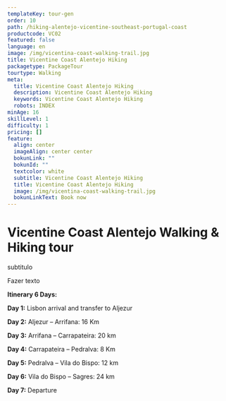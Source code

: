 ```yaml
---
templateKey: tour-gen
order: 10
path: /hiking-alentejo-vicentine-southeast-portugal-coast
productcode: VC02
featured: false
language: en
image: /img/vicentina-coast-walking-trail.jpg
title: Vicentine Coast Alentejo Hiking
packagetype: PackageTour
tourtype: Walking
meta:
  title: Vicentine Coast Alentejo Hiking
  description: Vicentine Coast Alentejo Hiking
  keywords: Vicentine Coast Alentejo Hiking
  robots: INDEX
minAge: 16
skillLevel: 1
difficulty: 1
pricing: []
feature:
  align: center
  imageAlign: center center
  bokunLink: ""
  bokunId: ""
  textcolor: white
  subtitle: Vicentine Coast Alentejo Hiking
  title: Vicentine Coast Alentejo Hiking
  image: /img/vicentina-coast-walking-trail.jpg
  bokunLinkText: Book now
---
```

# **Vicentine Coast Alentejo Walking & Hiking tour**

subtitulo

Fazer texto

**Itinerary 6 Days:**

**Day 1:** Lisbon arrival and transfer to Aljezur

**Day 2:** Aljezur – Arrifana: 16 Km

**Day 3:** Arrifana – Carrapateira: 20 km

**Day 4:** Carrapateira – Pedralva: 8 Km

**Day 5:** Pedralva – Vila do Bispo: 12 km

**Day 6:** Vila do Bispo – Sagres: 24 km

**Day 7:** Departure